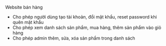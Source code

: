Website bán hàng 
- Cho phép người dùng tạo tài khoản, đổi mật khẩu, reset password khi quên mật khẩu
- Cho phép xem danh sách sản phẩm, mua hàng, thêm sản phẩm vào giỏ hàng
- Cho phép admin thêm, sửa, xóa sản phẩm trong danh sách
